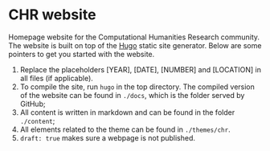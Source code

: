 # CHR website

Homepage website for the Computational Humanities Research community. The
website is built on top of the [Hugo](https://gohugo.io/) static site generator. Below are
some pointers to get you started with the website. 

1. Replace the placeholders [YEAR], [DATE], [NUMBER] and [LOCATION] in all files (if applicable).
2. To compile the site, run `hugo` in the top directory. The compiled version of the
   website can be found in `./docs`, which is the folder served by GitHub;
3. All content is written in markdown and can be found in the folder `./content`;
4. All elements related to the theme can be found in `./themes/chr`.
5. `draft: true` makes sure a webpage is not published.

